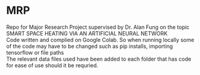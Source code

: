 # MRP
Repo for Major Research Project supervised by Dr. Alan Fung on the topic SMART SPACE HEATING VIA AN ARTIFICIAL NEURAL NETWORK <br />
Code written and complied on Google Colab. So when running locally some of the code may have to be changed such as pip installs, importing tensorflow or file paths<br />
The relevant data files used have been added to each folder that has code for ease of use should it be requried.
